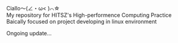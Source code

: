 Ciallo～(∠・ω< )⌒☆  
My repository for HITSZ's High-performence Computing Practice  
Baically focused on project developing in linux environment  

Ongoing update...